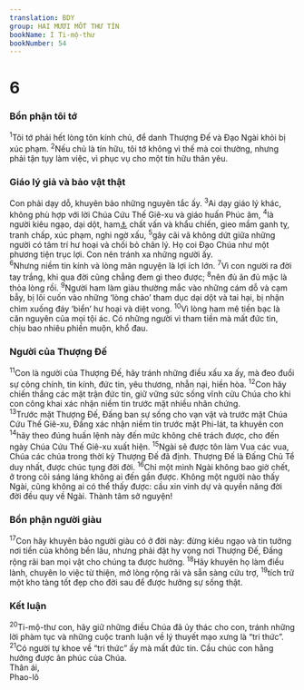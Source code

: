 ```yaml
---
translation: BDY
group: HAI MƯƠI MỐT THƯ TÍN
bookName: I Ti-mộ-thư 
bookNumber: 54
---
```


<div class="title"><h1>6</h1><h3>Bổn phận tôi tớ</h3></div>
<span class="verse 1ti_6_1"><sup>1</sup>Tôi tớ phải hết lòng tôn kính chủ, để danh Thượng Đế và Đạo Ngài khỏi bị xúc phạm. </span>
<span class="verse 1ti_6_2"><sup>2</sup>Nếu chủ là tín hữu, tôi tớ không vì thế mà coi thường, nhưng phải tận tụy làm việc, vì phục vụ cho một tín hữu thân yêu.</span>
<div class="title"><h3>Giáo lý giả và bảo vật thật</h3></div>
Con phải dạy dỗ, khuyên bảo những nguyên tắc ấy. 
<span class="verse 1ti_6_3"><sup>3</sup>Ai dạy giáo lý khác, không phù hợp với lời Chúa Cứu Thế Giê-xu và giáo huấn Phúc âm, </span>
<span class="verse 1ti_6_4"><sup>4</sup>là người kiêu ngạo, dại dột, ham<a href="#" data-toggle="tooltip" data-placement="bottom" title="Nt mắc bệnh">⚓</a> chất vấn và khẩu chiến, gieo mầm ganh tỵ, tranh chấp, xúc phạm, nghi ngờ xấu, </span>
<span class="verse 1ti_6_5"><sup>5</sup>gây cãi vã không dứt giữa những người có tâm trí hư hoại và chối bỏ chân lý. Họ coi Đạo Chúa như một phương tiện trục lợi. Con nên tránh xa những người ấy.<br/></span>
<span class="verse 1ti_6_6"><sup>6</sup>Nhưng niềm tin kính và lòng mãn nguyện là lợi ích lớn. </span>
<span class="verse 1ti_6_7"><sup>7</sup>Vì con người ra đời tay trắng, khi qua đời cũng chẳng đem gì theo được; </span>
<span class="verse 1ti_6_8"><sup>8</sup>nên đủ ăn đủ mặc là thỏa lòng rồi. </span>
<span class="verse 1ti_6_9"><sup>9</sup>Người ham làm giàu thường mắc vào những cám dỗ và cạm bẫy, bị lôi cuốn vào những ‘lòng chảo’ tham dục dại dột và tai hại, bị nhận chìm xuống đáy ‘biển’ hư hoại và diệt vong. </span>
<span class="verse 1ti_6_10"><sup>10</sup>Vì lòng ham mê tiền bạc là căn nguyên của mọi tội ác. Có những người vì tham tiền mà mất đức tin, chịu bao nhiêu phiền muộn, khổ đau.</span>
<div class="title"><h3>Người của Thượng Đế</h3></div>
<span class="verse 1ti_6_11"><sup>11</sup>Con là người của Thượng Đế, hãy tránh những điều xấu xa ấy, mà đeo đuổi sự công chính, tin kính, đức tin, yêu thương, nhẫn nại, hiền hòa. </span>
<span class="verse 1ti_6_12"><sup>12</sup>Con hãy chiến thắng các mặt trận đức tin, giữ vững sức sống vĩnh cửu Chúa cho khi con công khai xác nhận niềm tin trước mặt nhiều nhân chứng.<br/></span>
<span class="verse 1ti_6_13"><sup>13</sup>Trước mặt Thượng Đế, Đấng ban sự sống cho vạn vật và trước mặt Chúa Cứu Thế Giê-xu, Đấng xác nhận niềm tin trước mặt Phi-lát, ta khuyên con </span>
<span class="verse 1ti_6_14"><sup>14</sup>hãy theo đúng huấn lệnh này đến mức không chê trách được, cho đến ngày Chúa Cứu Thế Giê-xu xuất hiện. </span>
<span class="verse 1ti_6_15"><sup>15</sup>Ngài sẽ được tôn làm Vua các vua, Chúa các chúa trong thời kỳ Thượng Đế đã định. Thượng Đế là Đấng Chủ Tể duy nhất, được chúc tụng đời đời. </span>
<span class="verse 1ti_6_16"><sup>16</sup>Chỉ một mình Ngài không bao giờ chết, ở trong cõi sáng láng không ai đến gần được. Không một người nào thấy Ngài, cũng không ai có thể thấy được: cầu xin vinh dự và quyền năng đời đời đều quy về Ngài. Thành tâm sở nguyện!</span>
<div class="title"><h3>Bổn phận người giàu</h3></div>
<span class="verse 1ti_6_17"><sup>17</sup>Con hãy khuyên bảo người giàu có ở đời này: đừng kiêu ngạo và tin tưởng nơi tiền của không bền lâu, nhưng phải đặt hy vọng nơi Thượng Đế, Đấng rộng rãi ban mọi vật cho chúng ta được hưởng. </span>
<span class="verse 1ti_6_18"><sup>18</sup>Hãy khuyên họ làm điều lành, chuyên lo việc từ thiện, mở lòng rộng rãi và sẵn sàng cứu trợ, </span>
<span class="verse 1ti_6_19"><sup>19</sup>tích trữ một kho tàng tốt đẹp cho đời sau để được hưởng sự sống thật.</span>
<div class="title"><h3>Kết luận</h3></div>
<span class="verse 1ti_6_20"><sup>20</sup>Ti-mộ-thư con, hãy giữ những điều Chúa đã ủy thác cho con, tránh những lời phàm tục và những cuộc tranh luận về lý thuyết mạo xưng là “tri thức”. </span>
<span class="verse 1ti_6_21"><sup>21</sup>Có người tự khoe về “tri thức” ấy mà mất đức tin. Cầu chúc con hằng hưởng được ân phúc của Chúa.<br/>Thân ái,<br/>Phao-lô</span>
